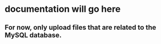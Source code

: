 # documentation will go here

## For now, only upload files that are related to the MySQL database.
